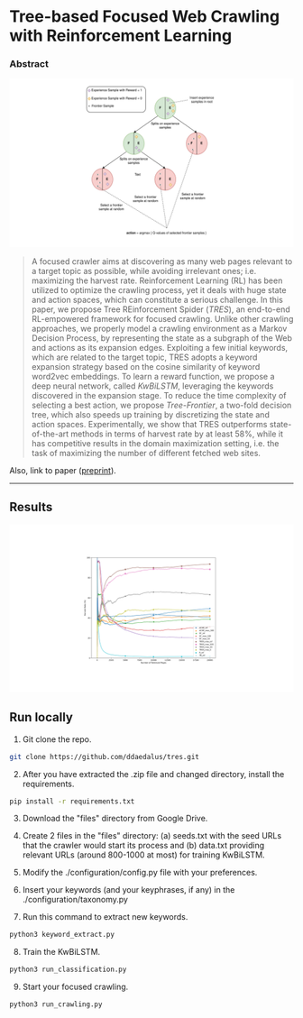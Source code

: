 # Tree-based Focused Web Crawling with Reinforcement Learning

### Abstract

![Results_of_Hardware](images/tree-frontier.png)

> A focused crawler aims at discovering as many web pages relevant to a target topic as possible, while avoiding irrelevant ones; i.e. maximizing the harvest rate. Reinforcement Learning (RL) has been utilized to optimize the crawling process, yet it deals with huge state and action spaces, which can constitute a serious challenge. In this paper, we propose Tree REinforcement Spider (*TRES*), an end-to-end RL-empowered framework for focused crawling. Unlike other crawling approaches, we properly model a crawling environment as a Markov Decision Process, by representing the state as a subgraph of the Web and actions as its expansion edges. Exploiting a few initial keywords, which are related to the target topic, TRES adopts a keyword expansion strategy based on the cosine similarity of keyword word2vec embeddings. To learn a reward function, we propose a deep neural network, called *KwBiLSTM*, leveraging the keywords discovered in the expansion stage. To reduce the time complexity of selecting a best action, we propose *Tree-Frontier*, a two-fold decision tree, which also speeds up training by discretizing the state and action spaces. Experimentally, we show that TRES outperforms state-of-the-art methods in terms of harvest rate by at least 58\%, while it has competitive results in the domain maximization setting, i.e. the task of maximizing the number of different fetched web sites.

Also, link to paper ([preprint](https://arxiv.org/abs/2112.07620)).

---

## Results
![Results_of_Hardware](images/Results_of_Hardware.png)

## Run locally

1. Git clone the repo.

```bash
git clone https://github.com/ddaedalus/tres.git
```

2. After you have extracted the .zip file and changed directory, install the requirements.
```bash
pip install -r requirements.txt
```

3. Download the "files" directory from Google Drive.

4. Create 2 files in the "files" directory: (a) seeds.txt with the seed URLs that the crawler would start its process and (b) data.txt providing relevant URLs (around 800-1000 at most) for training KwBiLSTM.

5. Modify the ./configuration/config.py file with your preferences.

6. Insert your keywords (and your keyphrases, if any) in the ./configuration/taxonomy.py

7. Run this command to extract new keywords.
```bash
python3 keyword_extract.py
```

8. Train the KwBiLSTM.
```bash
python3 run_classification.py
```

9. Start your focused crawling.
```bash
python3 run_crawling.py
```
